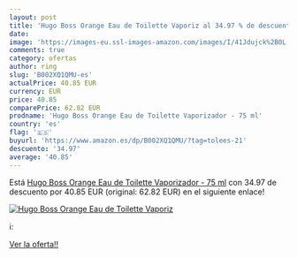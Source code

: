 ```yaml
---
layout: post
title: 'Hugo Boss Orange Eau de Toilette Vaporiz al 34.97 % de descuento'
date: 
image: 'https://images-eu.ssl-images-amazon.com/images/I/41Jdujck%2B0L._SL200_.jpg'
comments: true
category: ofertas
author: ring
slug: 'B002XQ1QMU-es'
actualPrice: 40.85 EUR
currency: EUR
price: 40.85
comparePrice: 62.82 EUR
prodname: 'Hugo Boss Orange Eau de Toilette Vaporizador - 75 ml'
country: 'es'
flag: '🇪🇸'
buyurl: 'https://www.amazon.es/dp/B002XQ1QMU/?tag=tolees-21'
descuento: '34.97'
average: '40.85'
---
```


Está [Hugo Boss Orange Eau de Toilette Vaporizador - 75 ml](https://www.amazon.es/dp/B002XQ1QMU/?tag=tolees-21) con 34.97 de descuento por 40.85 EUR (original: 62.82 EUR) en el siguiente enlace!

[![Hugo Boss Orange Eau de Toilette Vaporiz](https://images-eu.ssl-images-amazon.com/images/I/41Jdujck%2B0L._SL200_.jpg)](https://www.amazon.es/dp/B002XQ1QMU/?tag=tolees-21)

ℹ️:


[Ver la oferta!!](https://www.amazon.es/dp/B002XQ1QMU/?tag=tolees-21)
